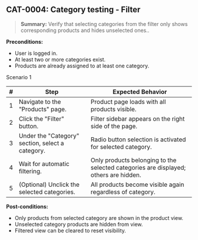 ## **CAT-0004:** Category testing - Filter  

> **Summary:** Verify that selecting categories from the filter only shows corresponding products and hides unselected ones..  <br>

**Preconditions:**

 - User is logged in.
 - At least two or more categories exist.
 - Products are already assigned to at least one category.

Scenario 1 

 | \# | Step | Expected Behavior | 
 |----|------|-------------------| 
 |  1 | Navigate to the "Products" page.                                    | Product page loads with all products visible.   | 
 |  2 | Click the "Filter" button.                                          | Filter sidebar appears on the right side of the page.   | 
 |  3 | Under the "Category" section, select a category.                    | Radio button selection is activated for selected category.   |
 |  4 | Wait for automatic filtering.                                       | Only products belonging to the selected categories are displayed; others are hidden.   |
 |  5 | (Optional) Unclick the selected categories.                         | All products become visible again regardless of category.   |  

**Post-conditions:**  

 - Only products from selected category are shown in the product view.  
 - Unselected category products are hidden from view.  
 - Filtered view can be cleared to reset visibility.  

